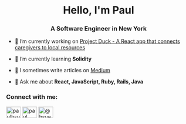 <h1 align="center">Hello, I'm Paul</h1>
<h3 align="center">A Software Engineer in New York</h3>

- 🔭 I’m currently working on [Project Duck - A React app that connects caregivers to local resources](https://github.com/phsueh/project-duck/tree/feature-ui-v1)

- 🌱 I’m currently learning **Solidity**

<!-- - 👨‍💻 All of my projects are available at [www.paulhsueh.io](www.paulhsueh.io) -->

- 📝 I sometimes write articles on [Medium](https://hsueh-paul.medium.com/)

- 💬 Ask me about **React, JavaScript, Ruby, Rails, Java**

<!-- - 📫 How to reach me **hsueh.paul@gmail.com** -->

<!-- ### 📕 Latest Blogs:  -->
<!-- BLOG-POST-LIST:START -->
<!-- - [Handling Nested States with React Hooks](https://hsueh-paul.medium.com/handling-nested-states-with-react-hooks-6d3230559804?source=rss-639e6d23f5a3------2)
- [Software Development: Project Management and Teams](https://hsueh-paul.medium.com/software-development-project-management-and-teams-ad0956176be2?source=rss-639e6d23f5a3------2)
- [Backend and Frontend Development](https://hsueh-paul.medium.com/backend-and-frontend-development-2ea21e4f3050?source=rss-639e6d23f5a3------2) -->
<!-- BLOG-POST-LIST:END -->

<h3 align="left">Connect with me:</h3>
<p align="left">
<a href="https://twitter.com/paulhsueh" target="blank"><img align="center" src="https://raw.githubusercontent.com/rahuldkjain/github-profile-readme-generator/master/src/images/icons/Social/twitter.svg" alt="paulhsueh" height="30" width="40" /></a>
<a href="https://linkedin.com/in/paulhsueh" target="blank"><img align="center" src="https://raw.githubusercontent.com/rahuldkjain/github-profile-readme-generator/master/src/images/icons/Social/linked-in-alt.svg" alt="paul hsueh" height="30" width="40" /></a>
<a href="https://medium.com/@hsueh-paul" target="blank"><img align="center" src="https://raw.githubusercontent.com/rahuldkjain/github-profile-readme-generator/master/src/images/icons/Social/medium.svg" alt="@hsueh-paul" height="30" width="40" /></a>
</p>

<!-- <h3 align="left">Languages and Tools:</h3>
<p align="left"> <a href="https://getbootstrap.com" target="_blank"> <img src="https://raw.githubusercontent.com/devicons/devicon/master/icons/bootstrap/bootstrap-plain-wordmark.svg" alt="bootstrap" width="40" height="40"/> </a> <a href="https://bulma.io/" target="_blank"> <img src="https://raw.githubusercontent.com/gilbarbara/logos/804dc257b59e144eaca5bc6ffd16949752c6f789/logos/bulma.svg" alt="bulma" width="40" height="40"/> </a> <a href="https://www.chartjs.org" target="_blank"> <img src="https://www.chartjs.org/media/logo-title.svg" alt="chartjs" width="40" height="40"/> </a> <a href="https://www.w3schools.com/css/" target="_blank"> <img src="https://raw.githubusercontent.com/devicons/devicon/master/icons/css3/css3-original-wordmark.svg" alt="css3" width="40" height="40"/> </a> <a href="https://www.figma.com/" target="_blank"> <img src="https://www.vectorlogo.zone/logos/figma/figma-icon.svg" alt="figma" width="40" height="40"/> </a> <a href="https://git-scm.com/" target="_blank"> <img src="https://www.vectorlogo.zone/logos/git-scm/git-scm-icon.svg" alt="git" width="40" height="40"/> </a> <a href="https://heroku.com" target="_blank"> <img src="https://www.vectorlogo.zone/logos/heroku/heroku-icon.svg" alt="heroku" width="40" height="40"/> </a> <a href="https://www.w3.org/html/" target="_blank"> <img src="https://raw.githubusercontent.com/devicons/devicon/master/icons/html5/html5-original-wordmark.svg" alt="html5" width="40" height="40"/> </a> <a href="https://www.adobe.com/in/products/illustrator.html" target="_blank"> <img src="https://www.vectorlogo.zone/logos/adobe_illustrator/adobe_illustrator-icon.svg" alt="illustrator" width="40" height="40"/> </a> <a href="https://developer.mozilla.org/en-US/docs/Web/JavaScript" target="_blank"> <img src="https://raw.githubusercontent.com/devicons/devicon/master/icons/javascript/javascript-original.svg" alt="javascript" width="40" height="40"/> </a> <a href="https://www.photoshop.com/en" target="_blank"> <img src="https://raw.githubusercontent.com/devicons/devicon/master/icons/photoshop/photoshop-line.svg" alt="photoshop" width="40" height="40"/> </a> <a href="https://www.postgresql.org" target="_blank"> <img src="https://raw.githubusercontent.com/devicons/devicon/master/icons/postgresql/postgresql-original-wordmark.svg" alt="postgresql" width="40" height="40"/> </a> <a href="https://postman.com" target="_blank"> <img src="https://www.vectorlogo.zone/logos/getpostman/getpostman-icon.svg" alt="postman" width="40" height="40"/> </a> <a href="https://rubyonrails.org" target="_blank"> <img src="https://raw.githubusercontent.com/devicons/devicon/master/icons/rails/rails-original-wordmark.svg" alt="rails" width="40" height="40"/> </a> <a href="https://reactjs.org/" target="_blank"> <img src="https://raw.githubusercontent.com/devicons/devicon/master/icons/react/react-original-wordmark.svg" alt="react" width="40" height="40"/> </a> <a href="https://www.ruby-lang.org/en/" target="_blank"> <img src="https://raw.githubusercontent.com/devicons/devicon/master/icons/ruby/ruby-original.svg" alt="ruby" width="40" height="40"/> </a> <a href="https://www.sqlite.org/" target="_blank"> <img src="https://www.vectorlogo.zone/logos/sqlite/sqlite-icon.svg" alt="sqlite" width="40" height="40"/> </a> </p> -->

<!-- <p><img align="left" src="https://github-readme-stats.vercel.app/api/top-langs?username=phsueh&show_icons=true&locale=en&layout=compact" alt="phsueh" /></p> -->

<!-- <p>&nbsp;<img align="center" src="https://github-readme-stats.vercel.app/api?username=phsueh&show_icons=true&locale=en" alt="phsueh" /></p> -->
